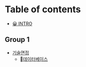 # Table of contents

* [😀 INTRO](README.md)

## Group 1

* [기술면접](group-1/undefined/README.md)
  * [데이터베이스](group-1/undefined/undefined.md)
